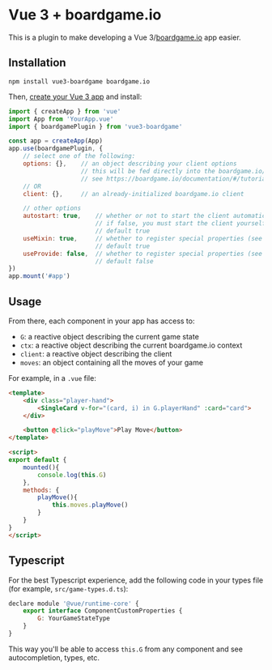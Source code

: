 # Vue 3 + boardgame.io

This is a plugin to make developing a Vue 3/[boardgame.io](https://boardgame.io/) app easier.

## Installation

`npm install vue3-boardgame boardgame.io`

Then, [create your Vue 3 app](https://v3.vuejs.org/guide/instance.html) and install:

```js
import { createApp } from 'vue'
import App from 'YourApp.vue'
import { boardgamePlugin } from 'vue3-boardgame'

const app = createApp(App)
app.use(boardgamePlugin, { 
    // select one of the following:
    options: {},    // an object describing your client options
                    // this will be fed directly into the boardgame.io/Client method
                    // see https://boardgame.io/documentation/#/tutorial?id=defining-a-game
    // OR
    client: {},     // an already-initialized boardgame.io client

    // other options
    autostart: true,    // whether or not to start the client automatically
                        // if false, you must start the client yourself
                        // default true
    useMixin: true,     // whether to register special properties (see below) to a mixin
                        // default true
    useProvide: false,  // whether to register special properties (see below) using `provide`
                        // default false
})
app.mount('#app')

```

## Usage

From there, each component in your app has access to:

* `G`: a reactive object describing the current game state
* `ctx`: a reactive object describing the current boardgame.io context
* `client`: a reactive object describing the client
* `moves`: an object containing all the moves of your game

For example, in a `.vue` file:

```html
<template>
    <div class="player-hand">
        <SingleCard v-for="(card, i) in G.playerHand" :card="card">
    </div>

    <button @click="playMove">Play Move</button>
</template>

<script>
export default {
    mounted(){
        console.log(this.G)
    },
    methods: {
        playMove(){
            this.moves.playMove()
        }
    }
}
</script>

```

## Typescript

For the best Typescript experience, add the following code in your types file (for example, `src/game-types.d.ts`):

```js
declare module '@vue/runtime-core' {
    export interface ComponentCustomProperties {
        G: YourGameStateType
    }
}
```

This way you'll be able to access `this.G` from any component and see autocompletion, types, etc.